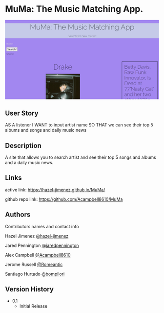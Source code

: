 # MuMa: The Music Matching App.

![ScreenShot](assets/MuMa1.0.jpg)

## User Story

AS A listener
I WANT to input artist name
SO THAT we can see their top 5 albums and songs and daily music news


## Description

A site that allows you to search artist and see their top 5 songs and albums and a daily music news.

## Links

active link: https://hazel-jimenez.github.io/MuMa/

github repo link: https://github.com/Acampbell8610/MuMa


## Authors

Contributors names and contact info

Hazel Jimenez
[@hazel-jimenez](https://github.com/hazel-jimenez/)

Jared Pennington
[@jaredpennington](https://github.com/jaredpennington)

Alex Campbell
[@Acampbell8610](https://github.com/Acampbell8610)

Jerome Russell
[@Romeantic](https://github.com/Romeantic)

Santiago Hurtado
[@bompilori](https://github.com/bompilori)

## Version History

- 0.1
  - Initial Release

